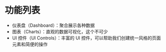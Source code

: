 # 功能列表

* 仪表盘（Dashboard）：聚合展示各种数据
* 图表（Charts）：直观的数据可视化，这个不可少
* UI 控件（UI Controls）：丰富的 UI 控件，可以帮助我们创建统一风格的页面元素和简便的操作


